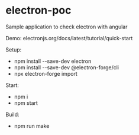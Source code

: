 # electron-poc
Sample application to check electron with angular

Demo:
electronjs.org/docs/latest/tutorial/quick-start

Setup:
- npm install --save-dev electron
- npm install --save-dev @electron-forge/cli
- npx electron-forge import

Start:
- npm i
- npm start

Build:
- npm run make
